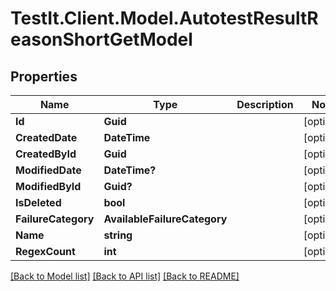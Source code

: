 # TestIt.Client.Model.AutotestResultReasonShortGetModel

## Properties

Name | Type | Description | Notes
------------ | ------------- | ------------- | -------------
**Id** | **Guid** |  | [optional] 
**CreatedDate** | **DateTime** |  | [optional] 
**CreatedById** | **Guid** |  | [optional] 
**ModifiedDate** | **DateTime?** |  | [optional] 
**ModifiedById** | **Guid?** |  | [optional] 
**IsDeleted** | **bool** |  | [optional] 
**FailureCategory** | **AvailableFailureCategory** |  | [optional] 
**Name** | **string** |  | [optional] 
**RegexCount** | **int** |  | [optional] 

[[Back to Model list]](../README.md#documentation-for-models) [[Back to API list]](../README.md#documentation-for-api-endpoints) [[Back to README]](../README.md)

